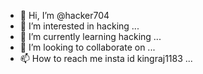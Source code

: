 - 👋 Hi, I’m @hacker704
- 👀 I’m interested in hacking  ...
- 🌱 I’m currently learning hacking ...
- 💞️ I’m looking to collaborate on ...
- 📫 How to reach me insta id kingraj1183 ...

<!---
hacker704/hacker704 is a ✨ special ✨ repository because its `README.md` (this file) appears on your GitHub profile.
You can click the Preview link to take a look at your changes.
--->
